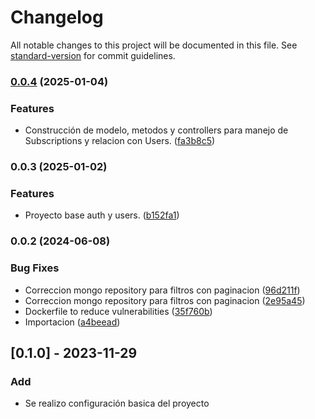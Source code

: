 # Changelog

All notable changes to this project will be documented in this file. See [standard-version](https://github.com/conventional-changelog/standard-version) for commit guidelines.

### [0.0.4](https://github.com/pointblu/api-invrec/compare/v0.0.3...v0.0.4) (2025-01-04)


### Features

* Construcción de modelo, metodos y controllers para manejo de Subscriptions y relacion con Users. ([fa3b8c5](https://github.com/pointblu/api-invrec/commit/fa3b8c5ebc99adaba3266d21e7441556ee58d5da))

### 0.0.3 (2025-01-02)


### Features

* Proyecto base auth y users. ([b152fa1](https://github.com/pointblu/api-invrec/commit/b152fa10987f72cf0b1e5586630eb6d85baf5cca))

### 0.0.2 (2024-06-08)


### Bug Fixes

* Correccion mongo repository para filtros con paginacion ([96d211f](https://ssh.dev.azure.com/v3/tres-astronautas-sas/dev-sec-ops/nest-base-3a-mongo/commit/96d211f5f2c684ca790fc0b3d02027e0b07934a9))
* Correccion mongo repository para filtros con paginacion ([2e95a45](https://ssh.dev.azure.com/v3/tres-astronautas-sas/dev-sec-ops/nest-base-3a-mongo/commit/2e95a45e80693df951c5813858648a0bb8394c1d))
* Dockerfile to reduce vulnerabilities ([35f760b](https://ssh.dev.azure.com/v3/tres-astronautas-sas/dev-sec-ops/nest-base-3a-mongo/commit/35f760b15edef1436e6d9ce5620dd691f5e47f50))
* Importacion ([a4beead](https://ssh.dev.azure.com/v3/tres-astronautas-sas/dev-sec-ops/nest-base-3a-mongo/commit/a4beeadc40ecdf9502e691835f07b8908309ad34))

## [0.1.0] - 2023-11-29

### Add

- Se realizo configuración basica del proyecto
